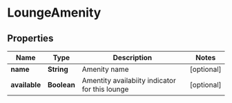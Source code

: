 
# LoungeAmenity

## Properties
Name | Type | Description | Notes
------------ | ------------- | ------------- | -------------
**name** | **String** | Amenity name |  [optional]
**available** | **Boolean** | Amentity availabiity indicator for this lounge |  [optional]




